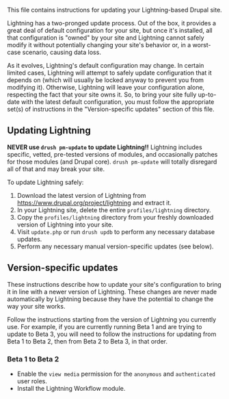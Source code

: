 This file contains instructions for updating your Lightning-based Drupal site.

Lightning has a two-pronged update process. Out of the box, it provides a great
deal of default configuration for your site, but once it's installed, all that
configuration is "owned" by your site and Lightning cannot safely modify it
without potentially changing your site's behavior or, in a worst-case scenario,
causing data loss.

As it evolves, Lightning's default configuration may change. In certain limited
cases, Lightning will attempt to safely update configuration that it depends on
(which will usually be locked anyway to prevent you from modifying it).
Otherwise, Lightning will leave your configuration alone, respecting the fact
that your site owns it. So, to bring your site fully up-to-date with the latest
default configuration, you must follow the appropriate set(s) of instructions in
the "Version-specific updates" section of this file.

## Updating Lightning

**NEVER use ```drush pm-update``` to update Lightning!!** Lightning includes
specific, vetted, pre-tested versions of modules, and occasionally patches for
those modules (and Drupal core). ```drush pm-update``` will totally disregard
all of that and may break your site.

To update Lightning safely:

1. Download the latest version of Lightning from
   https://www.drupal.org/project/lightning and extract it.
2. In your Lightning site, delete the entire ```profiles/lightning``` directory.
3. Copy the ```profiles/lightning``` directory from your freshly downloaded
   version of Lightning into your site.
4. Visit ```update.php``` or run ```drush updb``` to perform any necessary
   database updates.
5. Perform any necessary manual version-specific updates (see below).

## Version-specific updates

These instructions describe how to update your site's configuration to bring
it in line with a newer version of Lightning. These changes are never made
automatically by Lightning because they have the potential to change the way
your site works.

Follow the instructions starting from the version of Lightning you currently
use. For example, if you are currently running Beta 1 and are trying to update
to Beta 3, you will need to follow the instructions for updating from Beta 1 to
Beta 2, then from Beta 2 to Beta 3, in that order.

### Beta 1 to Beta 2

* Enable the ```view media``` permission for the ```anonymous``` and
  ```authenticated``` user roles.
* Install the Lightning Workflow module.
